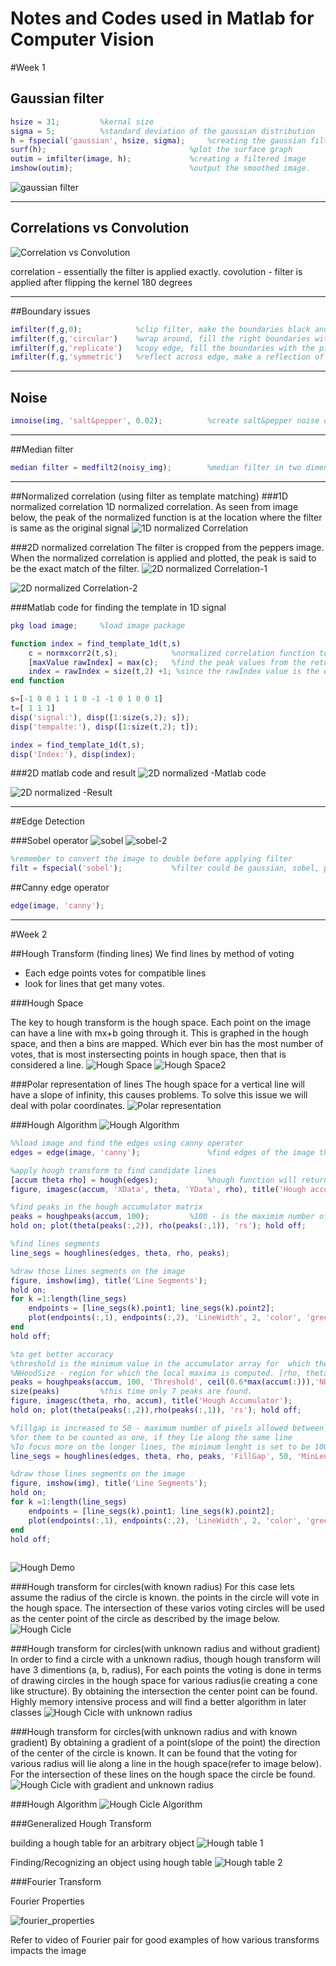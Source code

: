 # Notes and Codes used in Matlab for Computer Vision

#Week 1

## Gaussian filter
```Matlab
hsize = 31;			%kernal size
sigma = 5;			%standard deviation of the gaussian distribution
h = fspecial('gaussian', hsize, sigma);		%creating the gaussian filter
surf(h);								%plot the surface graph
outim = imfilter(image, h);	 			%creating a filtered image
imshow(outim);							%output the smoothed image. 
```


![gaussian filter](https://github.com/radrajith/OpenCV_learn/blob/master/notes_images/gaussian.PNG?raw=true)
***
## Correlations vs Convolution

![Correlation vs Convolution](https://github.com/radrajith/OpenCV_learn/blob/master/notes_images/correlation_convolution.PNG?raw=true)

correlation - essentially the filter is applied exactly. 
covolution - filter is applied after flipping the kernel 180 degrees
***
##Boundary issues

```Matlab
imfilter(f,g,0);			%clip filter, make the boundaries black and then apply filter
imfilter(f,g,'circular') 	%wrap around, fill the right boundaries with the pixel on the left of the image, sort wrapping a paper and making it periodic and then apply filter
imfilter(f,g,'replicate')	%copy edge, fill the boundaries with the pixel on the edge.(extend the pixel on the edge) and then apply filter
imfilter(f,g,'symmetric')	%reflect across edge, make a reflection of the edge for the size of the boundary and then apply the filter
```
***
## Noise
```Matlab
imnoise(img, 'salt&pepper', 0.02);			%create salt&pepper noise on the image
```

***
##Median filter
```Matlab
median filter = medfilt2(noisy_img);		%median filter in two dimension
```
***
##Normalized correlation (using filter as template matching)
###1D normalized correlation
1D normalized correlation. As seen from image below, the peak of the normalized function is at the location where the filter is same as the original signal
![1D normalized Correlation](https://github.com/radrajith/OpenCV_learn/blob/master/notes_images/normalized_correlation_1.PNG?raw=true)

###2D normalized correlation
The filter is cropped from the peppers image. When the normalized correlation is applied and plotted, the peak is said to be the exact match of the filter. 
![2D normalized Correlation-1](https://github.com/radrajith/OpenCV_learn/blob/master/notes_images/normalized_correlation_2.PNG?raw=true)

![2D normalized Correlation-2](https://github.com/radrajith/OpenCV_learn/blob/master/notes_images/normalized_correlation_3.PNG?raw=true)

###Matlab code for finding the template in 1D signal
```Matlab
pkg load image;		%load image package

function index = find_template_1d(t,s)
	c = normxcorr2(t,s);			%normalized correlation function to compare and return the output with peaks
	[maxValue rawIndex] = max(c); 	%find the peak values from the returned correlation
	index = rawIndex = size(t,2) +1; %since the rawIndex value is the end point we have to subract the size of the filter from it 
end function

s=[-1 0 0 1 1 1 0 -1 -1 0 1 0 0 1]
t=[ 1 1 1]
disp('signal:'), disp([1:size(s,2); s]);
disp('tempalte:'), disp([1:size(t,2); t]);

index = find_template_1d(t,s);
disp('Index:'), disp(index);
```
###2D matlab code and result
![2D normalized -Matlab code](https://github.com/radrajith/OpenCV_learn/blob/master/notes_images/normalized_correlation_4.PNG?raw=true)

![2D normalized -Result](https://github.com/radrajith/OpenCV_learn/blob/master/notes_images/normalized_correlation_5.PNG?raw=true)

***

##Edge Detection

###Sobel operator
![sobel](https://github.com/radrajith/OpenCV_learn/blob/master/notes_images/sobel_1.PNG?raw=true)
![sobel-2](https://github.com/radrajith/OpenCV_learn/blob/master/notes_images/sobel_2.PNG?raw=true)

```Matlab
%remember to convert the image to double before applying filter
filt = fspecial('sobel');			%filter could be gaussian, sobel, prewitt, roberts: search online for examples
```
##Canny edge operator
```Matlab
edge(image, 'canny');				
```

***
#Week 2

##Hough Transform (finding lines)
We find lines by method of voting
- Each edge points votes for compatible lines
- look for lines that get many votes. 

###Hough Space

The key to hough transform is the hough space. Each point on the image can have a line with mx+b going through it. This is graphed in the hough space, and then a bins are mapped. Which ever bin has the most number of votes, that is most instersecting points in hough space, then that is considered a line. 
![Hough Space](https://github.com/radrajith/OpenCV_learn/blob/master/notes_images/hough_1.PNG?raw=true)
![Hough Space2](https://github.com/radrajith/OpenCV_learn/blob/master/notes_images/hough_2.PNG?raw=true)

###Polar representation of lines
The hough space for a vertical line will have a slope of infinity, this causes problems. To solve this issue we will deal with polar coordinates.
![Polar representation](https://github.com/radrajith/OpenCV_learn/blob/master/notes_images/polar_1.PNG?raw=true)

###Hough Algorithm
![Hough Algorithm](https://github.com/radrajith/OpenCV_learn/blob/master/notes_images/hough_algorithm.PNG?raw=true)

```Matlab
%%load image and find the edges using canny operator
edges = edge(image, 'canny');   			%find edges of the image that has been loaded already, using canny operator

%apply hough transform to find candidate lines
[accum theta rho] = hough(edges);			%hough function will return accum - accumulator array, theta - vector of angles, rho - vector of radius values
figure, imagesc(accum, 'XData', theta, 'YData', rho), title('Hough accumulator');

%find peaks in the hough accumulator matrix
peaks = houghpeaks(accum, 100);			%100 - is the maximim number of peaks that we are interested in
hold on; plot(theta(peaks(:,2)), rho(peaks(:,1)), 'rs'); hold off;		%peak return y(radius),x(angle)

%find lines segments
line_segs = houghlines(edges, theta, rho, peaks);

%draw those lines segments on the image
figure, imshow(img), title('Line Segments');
hold on;
for k =1:length(line_segs)
	endpoints = [line_segs(k).point1; line_segs(k).point2];
	plot(endpoints(:,1), endpoints(:,2), 'LineWidth', 2, 'color', 'green');
end
hold off;

%to get better accuracy
%threshold is the minimum value in the accumulator array for  which the peak is recognized. in this case 0.6 times the max accumulator array value
%NHoodSize - region for which the local maxima is computed. [rho, theta] 
peaks = houghpeaks(accum, 100, 'Threshold', ceil(0.6*max(accum(:))),'NHoodSize', [5,5]);
size(peaks)			%this time only 7 peaks are found. 
figure, imagesc(theta, rho, accum), title('Hough Accumulator');
hold on; plot(theta(peaks(:,2)),rho(peaks(:,1)), 'rs'); hold off;

%fillgap is increased to 50 - maximum number of pixels allowed between two segments
%for them to be counted as one, if they lie along the same line 
%To focus more on the longer lines, the minimum lenght is set to be 100 pixels
line_segs = houghlines(edges, theta, rho, peaks, 'FillGap', 50, 'MinLength', 100);	 

%draw those lines segments on the image
figure, imshow(img), title('Line Segments');
hold on;
for k =1:length(line_segs)
	endpoints = [line_segs(k).point1; line_segs(k).point2];
	plot(endpoints(:,1), endpoints(:,2), 'LineWidth', 2, 'color', 'green');
end
hold off;
 	

```

![Hough Demo](https://github.com/radrajith/OpenCV_learn/blob/master/notes_images/hough_demo.PNG?raw=true)


###Hough transform for circles(with known radius)
For this case lets assume the radius of the circle is known. the points in the circle will vote in the hough space. The intersection of these varios voting circles will be used as the center point of the circle as described by the image below.
![Hough Cicle](https://github.com/radrajith/OpenCV_learn/blob/master/notes_images/hough_circle.PNG?raw=true)

###Hough transform for circles(with unknown radius and without gradient)
In order to find a circle with a unknown radius, though hough transform will have 3 dimentions (a, b, radius), For each points the voting is done in terms of drawing circles in the hough space for various radius(ie creating a cone like structure). By obtaining the intersection the center point can be found. Highly memory intensive process and will find a better algorithm in later classes
![Hough Cicle with unknown radius](https://github.com/radrajith/OpenCV_learn/blob/master/notes_images/hough_radius_unknown.PNG?raw=true)

###Hough transform for circles(with unknown radius and with known  gradient)
By obtaining a gradient of a point(slope of the point) the direction of the center of the circle is known. It can be found that the voting for various radius will lie along a line in the hough space(refer to image below). For the intersection of these lines on the hough space the circle be found. 
![Hough Cicle with gradient and unknown radius](https://github.com/radrajith/OpenCV_learn/blob/master/notes_images/hough_radius_gradient.PNG?raw=true)

###Hough Algorithm
![Hough Cicle Algorithm](https://github.com/radrajith/OpenCV_learn/blob/master/notes_images/hough_circle_algorithm.PNG?raw=true)

###Generalized Hough Transform

building a hough table for an arbitrary object
![Hough table 1](https://github.com/radrajith/OpenCV_learn/blob/master/notes_images/hough_table_1.PNG?raw=true)

Finding/Recognizing an object using hough table
![Hough table 2](https://github.com/radrajith/OpenCV_learn/blob/master/notes_images/hough_table_2.PNG?raw=true)


###Fourier Transform 

Fourier Properties

![fourier_properties](https://github.com/radrajith/OpenCV_learn/blob/master/notes_images/fourier_properties.PNG?raw=true)

Refer to video of Fourier pair for good examples of how various transforms impacts the image




